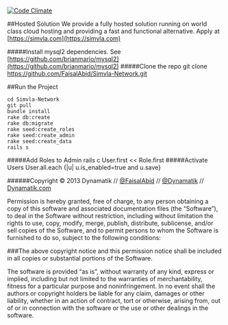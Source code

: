 [![Code Climate](https://codeclimate.com/github/FaisalAbid/Simvla-Network.png)](https://codeclimate.com/github/FaisalAbid/Simvla-Network)

##Hosted Solution
We provide a fully hosted solution running on world class cloud hosting and providing a fast and functional alternative. Apply at [https://simvla.com](https://simvla.com)

#####Install mysql2 dependencies. 
See [https://github.com/brianmario/mysql2](https://github.com/brianmario/mysql2)
#####Clone the repo
    git clone https://github.com/FaisalAbid/Simvla-Network.git

##Run the Project

    cd Simvla-Network
    git pull
    bundle install
    rake db:create
    rake db:migrate
    rake seed:create_roles
    rake seed:create_admin
    rake seed:create_data
    rails s
    
#####Add Roles to Admin
    rails c
    User.first << Role.first
#####Activate Users
    User.all.each {|u| u.is_enabled=true and u.save}
   
   
######Copyright © 2013 Dynamatik // [@FaisalAbid](http://twitter.com/FaisalAbid) // [@Dynamatik](http://twitter.com/_Dynamatik) // [Dynamatik.com](http://dynamatik.com)

Permission is hereby granted, free of charge, to any person obtaining a copy of this software and associated documentation files (the “Software”), to deal in the Software without restriction, including without limitation the rights to use, copy, modify, merge, publish, distribute, sublicense, and/or sell copies of the Software, and to permit persons to whom the Software is furnished to do so, subject to the following conditions:

###The above copyright notice and this permission notice shall be included in all copies or substantial portions of the Software.

The software is provided “as is”, without warranty of any kind, express or implied, including but not limited to the warranties of merchantability, fitness for a particular purpose and noninfringement. In no event shall the authors or copyright holders be liable for any claim, damages or other liability, whether in an action of contract, tort or otherwise, arising from, out of or in connection with the software or the use or other dealings in the software.
